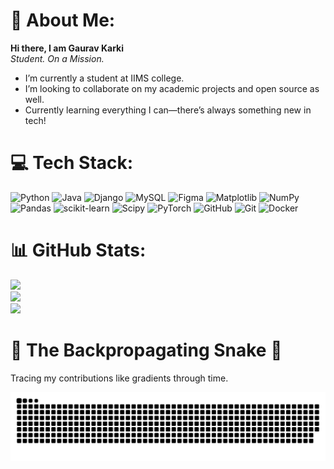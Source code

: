 # 💫 About Me:
**Hi there, I am Gaurav Karki**<br>
*Student. On a Mission.*<br>
- I’m currently a student at IIMS college.<br>
- I’m looking to collaborate on my academic projects and open source as well.<br>
- Currently learning everything I can—there’s always something new in tech!<br>


# 💻 Tech Stack:
![Python](https://img.shields.io/badge/python-3670A0?style=plastic&logo=python&logoColor=ffdd54) ![Java](https://img.shields.io/badge/java-%23ED8B00.svg?style=plastic&logo=openjdk&logoColor=white) ![Django](https://img.shields.io/badge/django-%23092E20.svg?style=plastic&logo=django&logoColor=white) ![MySQL](https://img.shields.io/badge/mysql-4479A1.svg?style=plastic&logo=mysql&logoColor=white) ![Figma](https://img.shields.io/badge/figma-%23F24E1E.svg?style=plastic&logo=figma&logoColor=white) ![Matplotlib](https://img.shields.io/badge/Matplotlib-%23ffffff.svg?style=plastic&logo=Matplotlib&logoColor=black) ![NumPy](https://img.shields.io/badge/numpy-%23013243.svg?style=plastic&logo=numpy&logoColor=white) ![Pandas](https://img.shields.io/badge/pandas-%23150458.svg?style=plastic&logo=pandas&logoColor=white) ![scikit-learn](https://img.shields.io/badge/scikit--learn-%23F7931E.svg?style=plastic&logo=scikit-learn&logoColor=white) ![Scipy](https://img.shields.io/badge/SciPy-%230C55A5.svg?style=plastic&logo=scipy&logoColor=%white) ![PyTorch](https://img.shields.io/badge/PyTorch-%23EE4C2C.svg?style=plastic&logo=PyTorch&logoColor=white) ![GitHub](https://img.shields.io/badge/github-%23121011.svg?style=plastic&logo=github&logoColor=white) ![Git](https://img.shields.io/badge/git-%23F05033.svg?style=plastic&logo=git&logoColor=white) ![Docker](https://img.shields.io/badge/docker-%230db7ed.svg?style=plastic&logo=docker&logoColor=white)
# 📊 GitHub Stats:
![](https://github-readme-stats.vercel.app/api?username=gaurav-karki&theme=transparent&hide_border=false&include_all_commits=false&count_private=false)<br/>
![](https://nirzak-streak-stats.vercel.app/?user=gaurav-karki&theme=transparent&hide_border=false)<br/>
![](https://github-readme-stats.vercel.app/api/top-langs/?username=gaurav-karki&theme=transparent&hide_border=false&include_all_commits=false&count_private=false&layout=compact)
# 🧠 The Backpropagating Snake 🐍
Tracing my contributions like gradients through time.

<picture>
  <source media="(prefers-color-scheme: dark)" srcset="https://raw.githubusercontent.com/gaurav-karki/gaurav-karki/output/github-snake-dark.svg" />
  <source media="(prefers-color-scheme: light)" srcset="https://raw.githubusercontent.com/gaurav-karki/gaurav-karki/output/github-snake.svg" />
  <img alt="github-snake" src="https://raw.githubusercontent.com/gaurav-karki/gaurav-karki/output/github-snake.svg" />
</picture>
